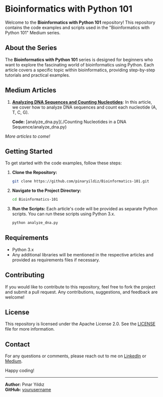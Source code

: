 # Bioinformatics with Python 101

Welcome to the **Bioinformatics with Python 101** repository! This repository contains the code examples and scripts used in the "Bioinformatics with Python 101" Medium series.

## About the Series

The **Bioinformatics with Python 101** series is designed for beginners who want to explore the fascinating world of bioinformatics using Python. Each article covers a specific topic within bioinformatics, providing step-by-step tutorials and practical examples.

## Medium Articles

1. **[Analyzing DNA Sequences and Counting Nucleotides](https://medium.com/@pinarmms/bioinformatics-with-python-101-counting-nucleotides-in-a-dna-sequence-28838b8f4b8f)**: In this article, we cover how to analyze DNA sequences and count each nucleotide (A, T, C, G).

   **Code:** [analyze_dna.py](./Counting Nucleotides in a DNA Sequence/analyze_dna.py)

*More articles to come!*

## Getting Started

To get started with the code examples, follow these steps:

1. **Clone the Repository:**
    ```bash
    git clone https://github.com/pinaryildiz/Bioinformatics-101.git
    ```
2. **Navigate to the Project Directory:**
    ```bash
    cd Bioinformatics-101
    ```
3. **Run the Scripts:**
    Each article's code will be provided as separate Python scripts. You can run these scripts using Python 3.x.

    ```bash
    python analyze_dna.py
    ```

## Requirements

- Python 3.x
- Any additional libraries will be mentioned in the respective articles and provided as requirements files if necessary.

## Contributing

If you would like to contribute to this repository, feel free to fork the project and submit a pull request. Any contributions, suggestions, and feedback are welcome!

## License

This repository is licensed under the Apache License 2.0. See the [LICENSE](./LICENSE) file for more information.

## Contact

For any questions or comments, please reach out to me on [LinkedIn](https://www.linkedin.com/in/pinar-yldz/) or [Medium](https://medium.com/@pinarmms).

Happy coding!

---

**Author:** Pınar Yıldız  
**GitHub:** [yourusername](https://github.com/pinaryildiz)
